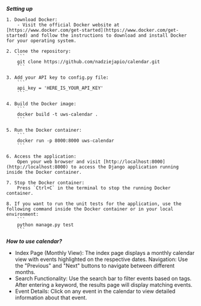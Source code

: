 ***Setting up***

    1. Download Docker: 
        - Visit the official Docker website at [https://www.docker.com/get-started](https://www.docker.com/get-started) and follow the instructions to download and install Docker for your operating system.

    2. Clone the repository: 
        ```
        git clone https://github.com/nadziejapio/calendar.git
        ```

    3. Add your API key to config.py file:
        ```
        api_key = 'HERE_IS_YOUR_API_KEY'
        ```

    4. Build the Docker image: 
        ```
        docker build -t uws-calendar .
        ```

    5. Run the Docker container: 
        ```
        docker run -p 8000:8000 uws-calendar
        ```

    6. Access the application: 
        Open your web browser and visit [http://localhost:8000](http://localhost:8000) to access the Django application running inside the Docker container.

    7. Stop the Docker container: 
        Press `Ctrl+C` in the terminal to stop the running Docker container.
    
    8. If you want to run the unit tests for the application, use the following command inside the Docker container or in your local environment:
        ```
        python manage.py test
        ```


***How to use calendar?***
- Index Page (Monthly View):
    The index page displays a monthly calendar view with events highlighted on the respective dates.
    Navigation:
        Use the "Previous" and "Next" buttons to navigate between different months.
- Search Functionality:
    Use the search bar to filter events based on tags.
    After entering a keyword, the results page will display matching events.
- Event Details:
    Click on any event in the calendar to view detailed information about that event.
